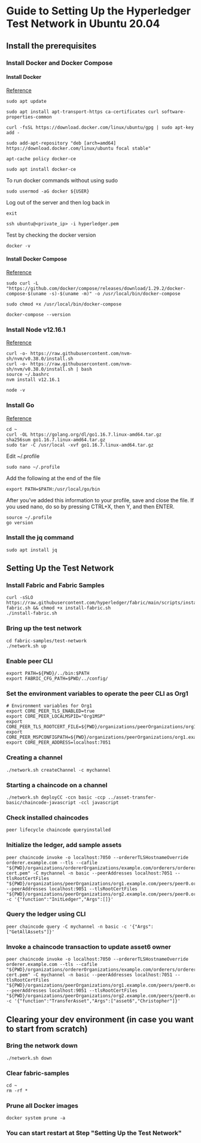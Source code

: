# Guide to Setting Up the Hyperledger Test Network in Ubuntu 20.04

## Install the prerequisites

### Install Docker and Docker Compose

#### Install Docker
[Reference](https://www.digitalocean.com/community/tutorials/how-to-install-and-use-docker-on-ubuntu-20-04)
```
sudo apt update
```
```
sudo apt install apt-transport-https ca-certificates curl software-properties-common
```
```
curl -fsSL https://download.docker.com/linux/ubuntu/gpg | sudo apt-key add -
```
```
sudo add-apt-repository "deb [arch=amd64] https://download.docker.com/linux/ubuntu focal stable"
```
```
apt-cache policy docker-ce
```
```
sudo apt install docker-ce
```

To run docker commands without using sudo
```
sudo usermod -aG docker ${USER}
```

Log out of the server and then log back in
```
exit
```
```
ssh ubuntu@<private_ip> -i hyperledger.pem
```

Test by checking the docker version  
```
docker -v
```

#### Install Docker Compose
[Reference](https://www.digitalocean.com/community/tutorials/how-to-install-and-use-docker-compose-on-ubuntu-20-04)
```
sudo curl -L "https://github.com/docker/compose/releases/download/1.29.2/docker-compose-$(uname -s)-$(uname -m)" -o /usr/local/bin/docker-compose
```
```
sudo chmod +x /usr/local/bin/docker-compose
```
```
docker-compose --version
```

### Install Node v12.16.1
[Reference](https://www.digitalocean.com/community/tutorials/how-to-install-node-js-on-ubuntu-20-04)
```
curl -o- https://raw.githubusercontent.com/nvm-sh/nvm/v0.38.0/install.sh
curl -o- https://raw.githubusercontent.com/nvm-sh/nvm/v0.38.0/install.sh | bash
source ~/.bashrc
nvm install v12.16.1
```
```
node -v
```

### Install Go
[Reference](https://www.digitalocean.com/community/tutorials/how-to-install-go-on-ubuntu-20-04)
```
cd ~
curl -OL https://golang.org/dl/go1.16.7.linux-amd64.tar.gz
sha256sum go1.16.7.linux-amd64.tar.gz
sudo tar -C /usr/local -xvf go1.16.7.linux-amd64.tar.gz
```

Edit ~/.profile
```
sudo nano ~/.profile
```

Add the following at the end of the file
```
export PATH=$PATH:/usr/local/go/bin
```

After you’ve added this information to your profile, save and close the file. If you used nano, do so by pressing CTRL+X, then Y, and then ENTER.
```
source ~/.profile
go version
```

### Install the jq command
```
sudo apt install jq
```

## Setting Up the Test Network

### Install Fabric and Fabric Samples
```
curl -sSLO https://raw.githubusercontent.com/hyperledger/fabric/main/scripts/install-fabric.sh && chmod +x install-fabric.sh
./install-fabric.sh
```

### Bring up the test network
```
cd fabric-samples/test-network
./network.sh up
```

### Enable peer CLI
```
export PATH=${PWD}/../bin:$PATH
export FABRIC_CFG_PATH=$PWD/../config/
```

### Set the environment variables to operate the peer CLI as Org1
```
# Environment variables for Org1
export CORE_PEER_TLS_ENABLED=true
export CORE_PEER_LOCALMSPID="Org1MSP"
export CORE_PEER_TLS_ROOTCERT_FILE=${PWD}/organizations/peerOrganizations/org1.example.com/peers/peer0.org1.example.com/tls/ca.crt
export CORE_PEER_MSPCONFIGPATH=${PWD}/organizations/peerOrganizations/org1.example.com/users/Admin@org1.example.com/msp
export CORE_PEER_ADDRESS=localhost:7051
```

### Creating a channel
```
./network.sh createChannel -c mychannel
```

### Starting a chaincode on a channel
```
./network.sh deployCC -ccn basic -ccp ../asset-transfer-basic/chaincode-javascript -ccl javascript
```

### Check installed chaincodes
```
peer lifecycle chaincode queryinstalled
```

### Initialize the ledger, add sample assets
```
peer chaincode invoke -o localhost:7050 --ordererTLSHostnameOverride orderer.example.com --tls --cafile "${PWD}/organizations/ordererOrganizations/example.com/orderers/orderer.example.com/msp/tlscacerts/tlsca.example.com-cert.pem" -C mychannel -n basic --peerAddresses localhost:7051 --tlsRootCertFiles "${PWD}/organizations/peerOrganizations/org1.example.com/peers/peer0.org1.example.com/tls/ca.crt" --peerAddresses localhost:9051 --tlsRootCertFiles "${PWD}/organizations/peerOrganizations/org2.example.com/peers/peer0.org2.example.com/tls/ca.crt" -c '{"function":"InitLedger","Args":[]}'
```

### Query the ledger using CLI
```
peer chaincode query -C mychannel -n basic -c '{"Args":["GetAllAssets"]}'
```

### Invoke a chaincode transaction to update asset6 owner
```
peer chaincode invoke -o localhost:7050 --ordererTLSHostnameOverride orderer.example.com --tls --cafile "${PWD}/organizations/ordererOrganizations/example.com/orderers/orderer.example.com/msp/tlscacerts/tlsca.example.com-cert.pem" -C mychannel -n basic --peerAddresses localhost:7051 --tlsRootCertFiles "${PWD}/organizations/peerOrganizations/org1.example.com/peers/peer0.org1.example.com/tls/ca.crt" --peerAddresses localhost:9051 --tlsRootCertFiles "${PWD}/organizations/peerOrganizations/org2.example.com/peers/peer0.org2.example.com/tls/ca.crt" -c '{"function":"TransferAsset","Args":["asset6","Christopher"]}'
```

## Clearing your dev environment (in case you want to start from scratch)

### Bring the network down
```
./network.sh down
```

### Clear fabric-samples
```
cd ~
rm -rf *
```

### Prune all Docker images
```
docker system prune -a
```

### You can start restart at Step "Setting Up the Test Network"

